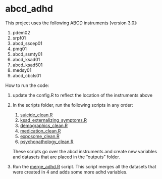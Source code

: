 # abcd_adhd

This project uses the following ABCD instruments [version 3.0]:

1. pdem02
2. srpf01
3. abcd_sscep01
4. pmq01
5. abcd_ssmty01
6. abcd_ksad01
7. abcd_ksad501
8. medsy01
9. abcd_cbcls01


How to run the code:

1. update the config.R to reflect the location of the instruments above 
2. In the scripts folder, run the following scripts in any order:
    1) [suicide_clean.R](/scripts/suicide_clean.R)
    2) [ksad_externalizing_symptoms.R](/scripts/ksad_externalizing_symptoms.R)
    3) [demographics_clean.R](/scripts/demographics_clean.R)
    4) [medication_clean.R](/scripts/medication_clean.R)
    5) [exposome_clean.R](/scripts/exposome_clean.R)
    6) [psychopathology_clean.R](/scripts/psychopathology_clean.R)
    
    These scripts go over the abcd instruments and create new variables and datasets that are placed in the “outputs” folder.
    
3. Run the [merge_adhd.R](/scripts/merge_adhd.R) script. This script merges all the datasets that were created in 4 and adds some more adhd variables.  
